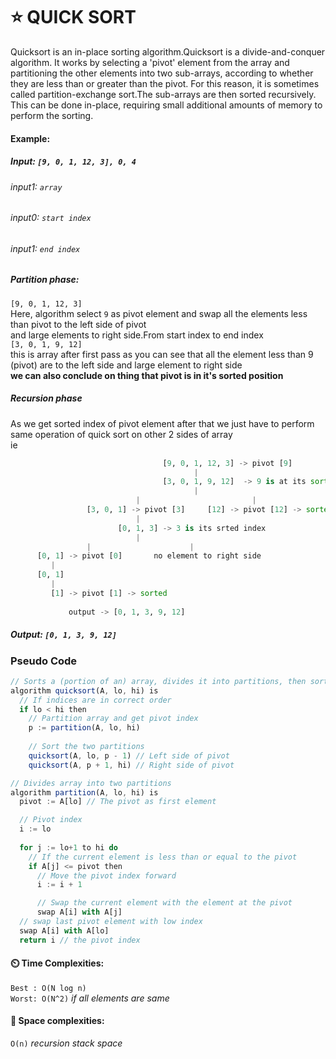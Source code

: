 # ⭐ QUICK SORT

Quicksort is an in-place sorting algorithm.Quicksort is a divide-and-conquer algorithm. 
It works by selecting a 'pivot' element from the array and partitioning the other elements into two sub-arrays, 
according to whether they are less than or greater than the pivot. For this reason, 
it is sometimes called partition-exchange sort.The sub-arrays are then sorted recursively. 
This can be done in-place, requiring small additional amounts of memory to perform the sorting.
#### Example: 

##### Input: `[9, 0, 1, 12, 3], 0, 4` 
###### input1: `array`
###### input0: `start index`
###### input1: `end index`

##### Partition phase: 
`[9, 0, 1, 12, 3]`<br/>
Here, algorithm select `9` as pivot element and swap all the elements less than pivot to the left side of pivot <br/>
and large elements to right side.From start index to end index<br/>
`[3, 0, 1, 9, 12]` <br/>
this is array after first pass as you can see that all the element less than 9 (pivot) are to the left side and large element to right side <br/>
**we can also conclude on thing that pivot is in it's sorted position** <br/>
##### Recursion phase
As we get sorted index of pivot element after that we just have to perform same operation of quick sort on other 2 sides of array <br/>
ie
```py
                                  [9, 0, 1, 12, 3] -> pivot [9]
                                         |
                                  [3, 0, 1, 9, 12]  -> 9 is at its sorted index
                                         |
                            |                         |
                 [3, 0, 1] -> pivot [3]     [12] -> pivot [12] -> sorted           
                            |
                        [0, 1, 3] -> 3 is its srted index
                            |
                 |                      |
      [0, 1] -> pivot [0]       no element to right side
         |
      [0, 1]
         |
         [1] -> pivot [1] -> sorted
               
             output -> [0, 1, 3, 9, 12]
```



##### Output: `[0, 1, 3, 9, 12]`


### Pseudo Code
``` js
// Sorts a (portion of an) array, divides it into partitions, then sorts those
algorithm quicksort(A, lo, hi) is 
  // If indices are in correct order
  if lo < hi then 
    // Partition array and get pivot index
    p := partition(A, lo, hi) 
      
    // Sort the two partitions
    quicksort(A, lo, p - 1) // Left side of pivot
    quicksort(A, p + 1, hi) // Right side of pivot

// Divides array into two partitions
algorithm partition(A, lo, hi) is 
  pivot := A[lo] // The pivot as first element

  // Pivot index
  i := lo 
  
  for j := lo+1 to hi do 
    // If the current element is less than or equal to the pivot
    if A[j] <= pivot then 
      // Move the pivot index forward
      i := i + 1

      // Swap the current element with the element at the pivot
      swap A[i] with A[j] 
  // swap last pivot element with low index
  swap A[i] with A[lo]
  return i // the pivot index
```


#### ⏲️ Time Complexities:
`Best : O(N log n)`
<br/>
`Worst: O(N^2)`  *if all elements are same*

#### 👾 Space complexities:
`O(n)`  *recursion stack space*
